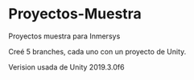 # Proyectos-Muestra
Proyectos muestra para Inmersys

Creé 5 branches, cada uno con un proyecto de Unity.

Verision usada de Unity 2019.3.0f6
